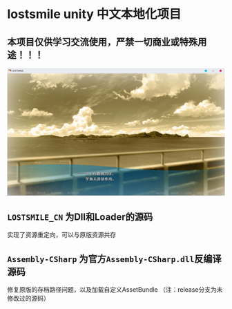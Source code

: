 # lostsmile unity 中文本地化项目
## 本项目仅供学习交流使用，严禁一切商业或特殊用途！！！
![Image text](https://github.com/cokkeijigen/lostsmile_cn/blob/master/test.png)<br>
## `LOSTSMILE_CN` 为Dll和Loader的源码
实现了资源重定向，可以与原版资源共存
## `Assembly-CSharp` 为官方`Assembly-CSharp.dll`反编译源码
修复原版的存档路径问题，以及加载自定义AssetBundle （注：release分支为未修改过的源码）

